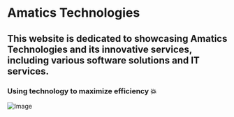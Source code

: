 # Amatics Technologies

## This website is dedicated to showcasing Amatics Technologies and its innovative services, including various software solutions and IT services.


### Using technology to maximize efficiency :boom:


![Image](https://github.com/user-attachments/assets/a7315d2d-b2f2-4da5-942a-c661cd8e9fc8)
